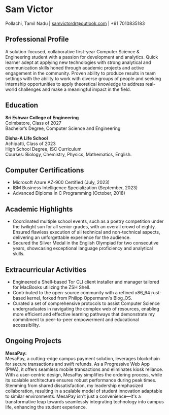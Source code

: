 # Sam Victor

Pollachi, Tamil Nadu | samvictordr@outlook.com | +91 7010835183 

## Professional Profile

A solution-focused, collaborative first-year Computer Science & Engineering student with a passion for development and analytics. Quick learner adept at 
applying new technologies with strong analytical and communication skills honed through academic projects and active engagement in the community. Proven ability 
to produce results in team settings with the ability to work with diverse groups of people and seeking internship opportunities to apply theoretical knowledge 
to address real-world challenges and make a meaningful impact in the field.

## Education

**Sri Eshwar College of Engineering**  
Coimbatore, Class of 2027  
Bachelor’s Degree, Computer Science and Engineering  


**Disha-A Life School**  
Achipatti, Class of 2023  
High School Degree, ISC Curriculum  
Courses: Biology, Chemistry, Physics, Mathematics, English.

## Computer Certifications

- Microsoft Azure AZ-900 Certified (July, 2023)
- IBM Business Intelligence Specialization (September, 2023)
- Advanced Diploma in C Programming (October, 2018)

## Academic Highlights

- Coordinated multiple school events, such as a poetry competition under the twilight sun for all senior grades, with an overall crowd of eighty. Ensured 
flawless execution of all technical and non-technical aspects, delivering an unforgettable experience for the audience.
- Secured the Silver Medal in the English Olympiad for two consecutive years, showcasing exceptional language proficiency and analytical skills.

## Extracurricular Activities

- Engineered a Shell-based Tor CLI client installer and manager tailored for MacBooks utilizing the ZSH Shell.
- Contributed to the open-source community with a refined x86_64 rust-based kernel, forked from Philipp Oppermann's Blog_OS.
- Curated a set of comprehensive protocols to assist Computer Science undergraduates in navigating the complex web of resources, enabling more efficient and 
effective learning pathways that demonstrate my commitment to peer-to-peer empowerment and educational accessibility.

## Ongoing Projects

**MesaPay:**  
MesaPay, a cutting-edge campus payment solution, leverages blockchain for secure transactions and swift refunds. As a Progressive Web App (PWA), it offers 
seamless mobile transactions and eliminates kiosk reliance. With a user-centric design, MesaPay simplifies the ordering process, while its scalable architecture 
ensures robust performance during peak times. Stemming from shared dissatisfaction, my leadership emphasized collaboration, resulting in a scalable model of 
student innovation adaptable to similar environments. MesaPay isn't just a convenience—it's a transformative leap towards seamlessly integrating technology into 
campus life, enhancing the student experience.

